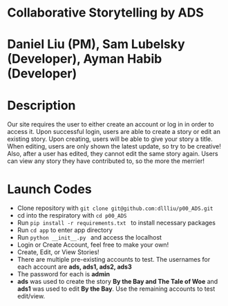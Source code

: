 # Collaborative Storytelling by ADS
# Daniel Liu (PM), Sam Lubelsky (Developer), Ayman Habib (Developer)
# Description
Our site requires the user to either create an account or log in in order to access it. Upon successful login, users are able to create a story or edit an existing story. 
Upon creating, users will be able to give your story a title. When editing, users are only shown the latest update, so try to be creative! Also, after a user has edited, they cannot edit the same story again. Users can view any story they have contributed to, so the more the merrier!

# Launch Codes
 * Clone repository with ```git clone git@github.com:dllliu/p00_ADS.git```
 * cd into the respiratory with ```cd p00_ADS```
 * Run  ```pip install -r requirements.txt ``` to install necessary packages
 * Run ```cd app``` to enter app directory
 * Run  ```python __init__.py ``` and access the localhost
 * Login or Create Account, feel free to make your own!
 * Create, Edit, or View Stories!
 * There are multiple pre-existing accounts to test. The usernames for each account are **ads, ads1, ads2, ads3**
 * The password for each is **admin**
 * **ads** was used to create the story **By the Bay and The Tale of Woe** and **ads1** was used to edit **By the Bay**. Use the remaining accounts to test edit/view.
